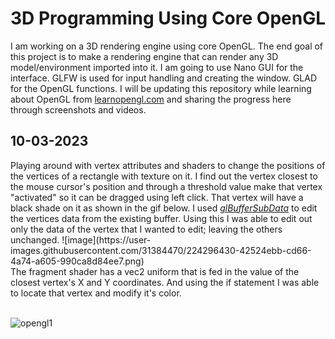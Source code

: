 <h1>3D Programming Using Core OpenGL</h1>

I am working on a 3D rendering engine using core OpenGL. The end goal of this project is to make a rendering engine that can render any 3D model/environment imported into it. I am going to use Nano GUI for the interface. GLFW is used for input handling and creating the window. GLAD for the OpenGL functions. 
I will be updating this repository while learning about OpenGL from <a href="https://learnopengl.com">learnopengl.com</a> and sharing the progress here through screenshots and videos. 

<h2>10-03-2023</h2>
Playing around with vertex attributes and shaders to change the positions of the vertices of a rectangle with texture on it. 
I find out the vertex closest to the mouse cursor's position and through a threshold value make that vertex "activated" so it can be dragged using left click. That vertex will have a black shade on it as shown in the gif below. I used <a href="https://registry.khronos.org/OpenGL-Refpages/gl4/html/glBufferSubData.xhtml"><i>glBufferSubData</i></a> to edit the vertices data from the existing buffer. Using this I was able to edit out only the data of the vertex that I wanted to edit; leaving the others unchanged. 
![image](https://user-images.githubusercontent.com/31384470/224296430-42524ebb-cd66-4a74-a605-990ca8d84ee7.png)
</br>
The fragment shader has a vec2 uniform that is fed in the value of the closest vertex's X and Y coordinates. And using the if statement I was able to locate that vertex and modify it's color. 
</br>
</br>

![opengl1](https://user-images.githubusercontent.com/31384470/224283525-0b557706-cc7f-4983-a2e5-5eaaf77c9e8d.gif)
